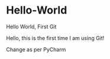 # Hello-World
Hello World, First Git

Hello, this is the first time I am using Git!

Change as per PyCharm
